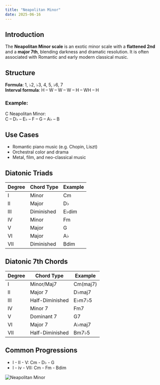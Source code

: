 ```yaml
---
title: "Neapolitan Minor"
date: 2025-06-16
---
```


## Introduction

The **Neapolitan Minor scale** is an exotic minor scale with a **flattened 2nd** and a **major 7th**, blending darkness and dramatic resolution. It is often associated with Romantic and early modern classical music.

## Structure

**Formula**: 1, ♭2, ♭3, 4, 5, ♭6, 7  
**Interval formula**: H – W – W – W – H – WH – H

### Example:

C Neapolitan Minor:  
C – D♭ – E♭ – F – G – A♭ – B

## Use Cases

- Romantic piano music (e.g. Chopin, Liszt)  
- Orchestral color and drama  
- Metal, film, and neo-classical music

## Diatonic Triads

| Degree | Chord Type | Example |
|--------|------------|---------|
| I      | Minor      | Cm      |
| II     | Major      | D♭      |
| III    | Diminished | E♭dim   |
| IV     | Minor      | Fm      |
| V      | Major      | G       |
| VI     | Major      | A♭      |
| VII    | Diminished | Bdim    |

## Diatonic 7th Chords

| Degree | Chord Type      | Example     |
|--------|-----------------|-------------|
| I      | Minor/Maj7      | Cm(maj7)    |
| II     | Major 7         | D♭maj7      |
| III    | Half-Diminished | E♭m7♭5      |
| IV     | Minor 7         | Fm7         |
| V      | Dominant 7      | G7          |
| VI     | Major 7         | A♭maj7      |
| VII    | Half-Diminished | Bm7♭5       |

## Common Progressions

- I - II - V: Cm - D♭ - G  
- I - iv - VII: Cm - Fm - Bdim

![Neapolitan Minor](/images/neapolitan-minor.png)